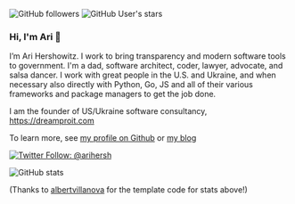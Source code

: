 ![GitHub followers](https://img.shields.io/github/followers/aih?style=social)
![GitHub User's stars](https://img.shields.io/github/stars/aih?style=social)

### Hi, I'm Ari 👋

I’m Ari Hershowitz. I work to bring transparency and modern software tools to government. I'm a dad, software architect, coder, lawyer, advocate, and salsa dancer. I work with great people in the U.S. and Ukraine, and when necessary also directly with Python, Go, JS and all of their various frameworks and package managers to get the job done.

I am the founder of US/Ukraine software consultancy, https://dreamproit.com

To learn more, see [my profile on Github](https://aih.github.io) or [my blog](https://blog.linkedlegislation.com)

[![Twitter Follow: @arihersh](https://img.shields.io/twitter/follow/arihersh?style=social)](https://twitter.com/arihersh)

![GitHub stats](https://github-readme-stats.vercel.app/api?username=aih&count_private=true&show_icons=true&theme=react)

(Thanks to [albertvillanova](https://github.com/albertvillanova) for the template code for stats above!)
